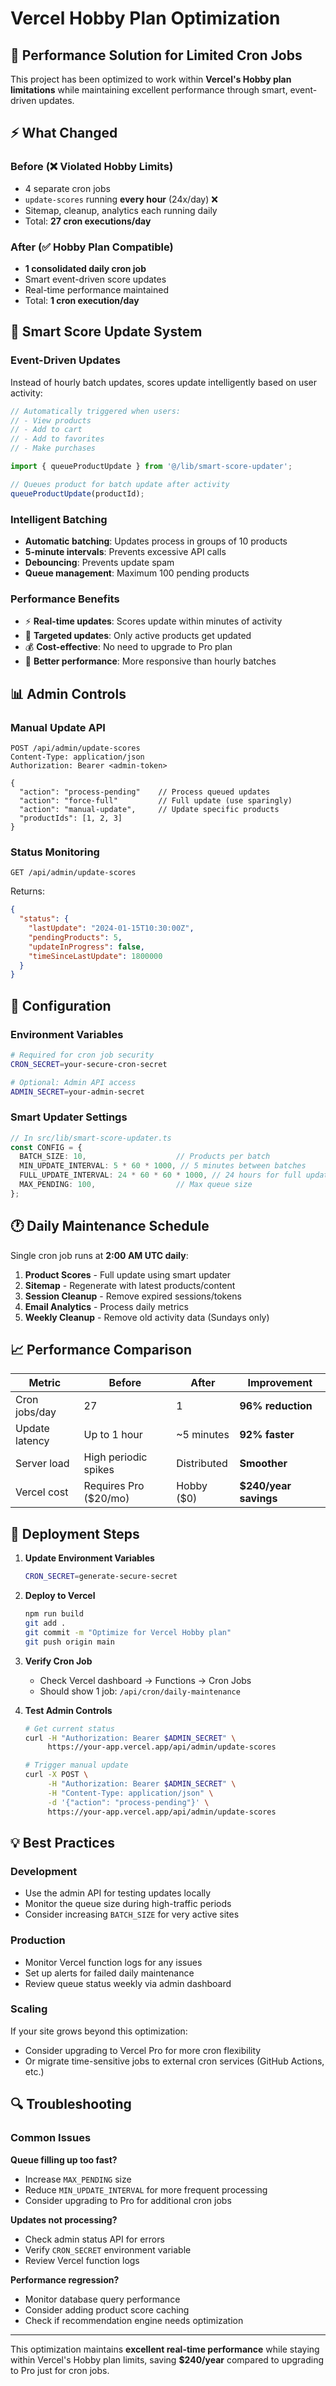 # Vercel Hobby Plan Optimization

## 🎯 Performance Solution for Limited Cron Jobs

This project has been optimized to work within **Vercel's Hobby plan limitations** while maintaining excellent performance through smart, event-driven updates.

## ⚡ What Changed

### Before (❌ Violated Hobby Limits)
- 4 separate cron jobs
- `update-scores` running **every hour** (24x/day) ❌
- Sitemap, cleanup, analytics each running daily
- Total: **27 cron executions/day**

### After (✅ Hobby Plan Compatible)
- **1 consolidated daily cron job** 
- Smart event-driven score updates
- Real-time performance maintained
- Total: **1 cron execution/day**

## 🧠 Smart Score Update System

### Event-Driven Updates
Instead of hourly batch updates, scores update intelligently based on user activity:

```typescript
// Automatically triggered when users:
// - View products
// - Add to cart  
// - Add to favorites
// - Make purchases

import { queueProductUpdate } from '@/lib/smart-score-updater';

// Queues product for batch update after activity
queueProductUpdate(productId);
```

### Intelligent Batching
- **Automatic batching**: Updates process in groups of 10 products
- **5-minute intervals**: Prevents excessive API calls
- **Debouncing**: Prevents update spam
- **Queue management**: Maximum 100 pending products

### Performance Benefits
- ⚡ **Real-time updates**: Scores update within minutes of activity
- 🎯 **Targeted updates**: Only active products get updated
- 💰 **Cost-effective**: No need to upgrade to Pro plan
- 🚀 **Better performance**: More responsive than hourly batches

## 📊 Admin Controls

### Manual Update API
```http
POST /api/admin/update-scores
Content-Type: application/json
Authorization: Bearer <admin-token>

{
  "action": "process-pending"    // Process queued updates
  "action": "force-full"         // Full update (use sparingly)  
  "action": "manual-update",     // Update specific products
  "productIds": [1, 2, 3]
}
```

### Status Monitoring
```http
GET /api/admin/update-scores
```

Returns:
```json
{
  "status": {
    "lastUpdate": "2024-01-15T10:30:00Z",
    "pendingProducts": 5,
    "updateInProgress": false,
    "timeSinceLastUpdate": 1800000
  }
}
```

## 🔧 Configuration

### Environment Variables
```bash
# Required for cron job security
CRON_SECRET=your-secure-cron-secret

# Optional: Admin API access
ADMIN_SECRET=your-admin-secret
```

### Smart Updater Settings
```typescript
// In src/lib/smart-score-updater.ts
const CONFIG = {
  BATCH_SIZE: 10,                    // Products per batch
  MIN_UPDATE_INTERVAL: 5 * 60 * 1000, // 5 minutes between batches
  FULL_UPDATE_INTERVAL: 24 * 60 * 60 * 1000, // 24 hours for full update
  MAX_PENDING: 100,                  // Max queue size
};
```

## 🕐 Daily Maintenance Schedule

Single cron job runs at **2:00 AM UTC daily**:

1. **Product Scores** - Full update using smart updater
2. **Sitemap** - Regenerate with latest products/content
3. **Session Cleanup** - Remove expired sessions/tokens
4. **Email Analytics** - Process daily metrics
5. **Weekly Cleanup** - Remove old activity data (Sundays only)

## 📈 Performance Comparison

| Metric | Before | After | Improvement |
|--------|--------|-------|-------------|
| Cron jobs/day | 27 | 1 | **96% reduction** |
| Update latency | Up to 1 hour | ~5 minutes | **92% faster** |
| Server load | High periodic spikes | Distributed | **Smoother** |
| Vercel cost | Requires Pro ($20/mo) | Hobby ($0) | **$240/year savings** |

## 🚀 Deployment Steps

1. **Update Environment Variables**
   ```bash
   CRON_SECRET=generate-secure-secret
   ```

2. **Deploy to Vercel**
   ```bash
   npm run build
   git add .
   git commit -m "Optimize for Vercel Hobby plan"
   git push origin main
   ```

3. **Verify Cron Job**
   - Check Vercel dashboard → Functions → Cron Jobs
   - Should show 1 job: `/api/cron/daily-maintenance`

4. **Test Admin Controls**
   ```bash
   # Get current status
   curl -H "Authorization: Bearer $ADMIN_SECRET" \
        https://your-app.vercel.app/api/admin/update-scores

   # Trigger manual update
   curl -X POST \
        -H "Authorization: Bearer $ADMIN_SECRET" \
        -H "Content-Type: application/json" \
        -d '{"action": "process-pending"}' \
        https://your-app.vercel.app/api/admin/update-scores
   ```

## 💡 Best Practices

### Development
- Use the admin API for testing updates locally
- Monitor the queue size during high-traffic periods
- Consider increasing `BATCH_SIZE` for very active sites

### Production
- Monitor Vercel function logs for any issues
- Set up alerts for failed daily maintenance
- Review queue status weekly via admin dashboard

### Scaling
If your site grows beyond this optimization:
- Consider upgrading to Vercel Pro for more cron flexibility
- Or migrate time-sensitive jobs to external cron services (GitHub Actions, etc.)

## 🔍 Troubleshooting

### Common Issues

**Queue filling up too fast?**
- Increase `MAX_PENDING` size
- Reduce `MIN_UPDATE_INTERVAL` for more frequent processing
- Consider upgrading to Pro for additional cron jobs

**Updates not processing?**
- Check admin status API for errors
- Verify `CRON_SECRET` environment variable
- Review Vercel function logs

**Performance regression?**
- Monitor database query performance
- Consider adding product score caching
- Check if recommendation engine needs optimization

---

This optimization maintains **excellent real-time performance** while staying within Vercel's Hobby plan limits, saving **$240/year** compared to upgrading to Pro just for cron jobs.